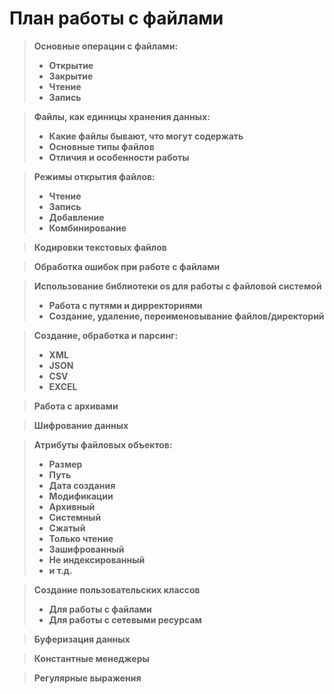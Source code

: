 # <strong>План работы с файлами

> Основные операции с файлами:
> + Открытие
> + Закрытие
> + Чтение
> + Запись

>  Файлы, как единицы хранения данных:
> + Какие файлы бывают, что могут содержать
> + Основные типы файлов
> + Отличия и особенности работы

> Режимы открытия файлов:
> + Чтение
> + Запись
> + Добавление
> + Комбинирование

> Кодировки текстовых файлов

> Обработка ошибок при работе с файлами

> Использование библиотеки os для работы с файловой системой
> + Работа с путями и дирректориями
> + Создание, удаление, переименовывание файлов/директорий

> Создание, обработка и парсинг:
> + XML
> + JSON
> + CSV
> + EXCEL

> Работа с архивами

> Шифрование данных

> Атрибуты файловых объектов:
> + Размер
> + Путь
> + Дата создания
> + Модификации
> + Архивный
> + Системный
> + Сжатый
> + Только чтение
> + Зашифрованный
> + Не индексированный
> + и т.д.

> Создание пользовательских классов
> + Для работы с файлами
> + Для работы с сетевыми ресурсам

> Буферизация данных

> Константные менеджеры

> Регулярные выражения